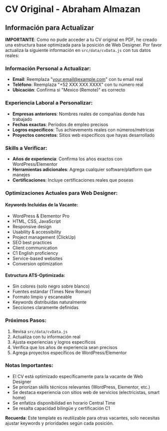 # CV Original - Abraham Almazan

## Información para Actualizar

**IMPORTANTE**: Como no pude acceder a tu CV original en PDF, he creado una estructura base optimizada para la posición de Web Designer. Por favor actualiza la siguiente información en `src/data/cvData.js` con tus datos reales:

### Información Personal a Actualizar:
- **Email**: Reemplaza "your.email@example.com" con tu email real
- **Teléfono**: Reemplaza "+52 XXX XXX XXXX" con tu número real
- **Ubicación**: Confirma si "Mexico (Remote)" es correcto

### Experiencia Laboral a Personalizar:
- **Empresas anteriores**: Nombres reales de compañías donde has trabajado
- **Fechas exactas**: Períodos de empleo precisos
- **Logros específicos**: Tus achievements reales con números/métricas
- **Proyectos concretos**: Sitios web específicos que hayas desarrollado

### Skills a Verificar:
- **Años de experiencia**: Confirma los años exactos con WordPress/Elementor
- **Herramientas adicionales**: Agrega cualquier software/platform que manejes
- **Certificaciones**: Incluye certificaciones reales que poseas

### Optimizaciones Actuales para Web Designer:

#### Keywords Incluidas de la Vacante:
- WordPress & Elementor Pro
- HTML, CSS, JavaScript
- Responsive design
- Usability & accessibility
- Project management (ClickUp)
- SEO best practices
- Client communication
- C1 English proficiency
- Service-based websites
- Conversion optimization

#### Estructura ATS-Optimizada:
- Sin colores (solo negro sobre blanco)
- Fuentes estándar (Times New Roman)
- Formato limpio y escaneable
- Keywords distribuidas naturalmente
- Secciones claramente definidas

### Próximos Pasos:
1. Revisa `src/data/cvData.js`
2. Actualiza con tu información real
3. Ajusta experiencias y logros específicos
4. Verifica que los años de experiencia sean precisos
5. Agrega proyectos específicos de WordPress/Elementor

### Notas Importantes:
- El CV está optimizado específicamente para la vacante de Web Designer
- Se priorizan skills técnicos relevantes (WordPress, Elementor, etc.)
- Se destaca experiencia con sitios web de servicios (electricistas, smart home)
- Se enfatiza disponibilidad en horario Central Time
- Se resalta capacidad bilingüe y certificación C1

**Recuerda**: Este template es reutilizable para otras vacantes, solo necesitas ajustar keywords y prioridades según cada posición.